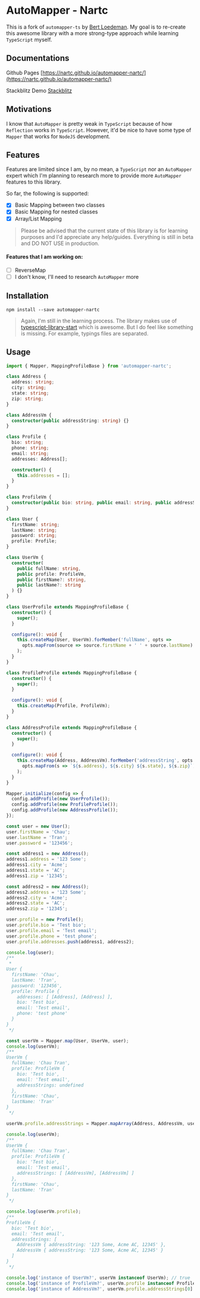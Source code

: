 # AutoMapper - Nartc

This is a fork of `automapper-ts` by [Bert Loedeman](https://github.com/loedeman). My goal is to re-create this awesome library with a more strong-type approach while learning `TypeScript` myself.

## Documentations

Github Pages
[https://nartc.github.io/automapper-nartc/](https://nartc.github.io/automapper-nartc/)

Stackblitz Demo
[Stackblitz](https://stackblitz.com/edit/typescript-automapper-nartc)

## Motivations

I know that `AutoMapper` is pretty weak in `TypeScript` because of how `Reflection` works in `TypeScript`. However, it'd be nice to have some type of `Mapper` that works for `NodeJS` development.

## Features

Features are limited since I am, by no mean, a `TypeScript` nor an `AutoMapper` expert which I'm planning to research more to provide more `AutoMapper` features to this library.

So far, the following is supported:

- [x] Basic Mapping between two classes
- [x] Basic Mapping for nested classes
- [x] Array/List Mapping

> Please be advised that the current state of this library is for learning purposes and I'd appreciate any help/guides. Everything is still in beta and DO NOT USE in production.

#### Features that I am working on:

- [ ] ReverseMap
- [ ] I don't know, I'll need to research `AutoMapper` more

## Installation

```shell
npm install --save automapper-nartc
```

> Again, I'm still in the learning process. The library makes use of [typescript-library-start](https://github.com/alexjoverm/typescript-library-starter) which is awesome. But I do feel like something is missing. For example, typings files are separated.

## Usage

```typescript
import { Mapper, MappingProfileBase } from 'automapper-nartc';

class Address {
  address: string;
  city: string;
  state: string;
  zip: string;
}

class AddressVm {
  constructor(public addressString: string) {}
}

class Profile {
  bio: string;
  phone: string;
  email: string;
  addresses: Address[];

  constructor() {
    this.addresses = [];
  }
}

class ProfileVm {
  constructor(public bio: string, public email: string, public addressStrings: AddressVm[]) {}
}

class User {
  firstName: string;
  lastName: string;
  password: string;
  profile: Profile;
}

class UserVm {
  constructor(
    public fullName: string,
    public profile: ProfileVm,
    public firstName?: string,
    public lastName?: string
  ) {}
}

class UserProfile extends MappingProfileBase {
  constructor() {
    super();
  }

  configure(): void {
    this.createMap(User, UserVm).forMember('fullName', opts =>
      opts.mapFrom(source => source.firstName + ' ' + source.lastName)
    );
  }
}

class ProfileProfile extends MappingProfileBase {
  constructor() {
    super();
  }

  configure(): void {
    this.createMap(Profile, ProfileVm);
  }
}

class AddressProfile extends MappingProfileBase {
  constructor() {
    super();
  }

  configure(): void {
    this.createMap(Address, AddressVm).forMember('addressString', opts =>
      opts.mapFrom(s => `${s.address}, ${s.city} ${s.state}, ${s.zip}`)
    );
  }
}

Mapper.initialize(config => {
  config.addProfile(new UserProfile());
  config.addProfile(new ProfileProfile());
  config.addProfile(new AddressProfile());
});

const user = new User();
user.firstName = 'Chau';
user.lastName = 'Tran';
user.password = '123456';

const address1 = new Address();
address1.address = '123 Some';
address1.city = 'Acme';
address1.state = 'AC';
address1.zip = '12345';

const address2 = new Address();
address2.address = '123 Some';
address2.city = 'Acme';
address2.state = 'AC';
address2.zip = '12345';

user.profile = new Profile();
user.profile.bio = 'Test bio';
user.profile.email = 'Test email';
user.profile.phone = 'test phone';
user.profile.addresses.push(address1, address2);

console.log(user);
/**
 * 
User {
  firstName: 'Chau',
  lastName: 'Tran',
  password: '123456',
  profile: Profile {
    addresses: [ [Address], [Address] ],
    bio: 'Test bio',
    email: 'Test email',
    phone: 'test phone'
  }
}
 */

const userVm = Mapper.map(User, UserVm, user);
console.log(userVm);
/**
UserVm {
  fullName: 'Chau Tran',
  profile: ProfileVm {
    bio: 'Test bio',
    email: 'Test email',
    addressStrings: undefined
  },
  firstName: 'Chau',
  lastName: 'Tran'
}
 */

userVm.profile.addressStrings = Mapper.mapArray(Address, AddressVm, user.profile.addresses);

console.log(userVm);
/**
UserVm {
  fullName: 'Chau Tran',
  profile: ProfileVm {
    bio: 'Test bio',
    email: 'Test email',
    addressStrings: [ [AddressVm], [AddressVm] ]
  },
  firstName: 'Chau',
  lastName: 'Tran'
}
 */

console.log(userVm.profile);
/**
ProfileVm {
  bio: 'Test bio',
  email: 'Test email',
  addressStrings: [
    AddressVm { addressString: '123 Some, Acme AC, 12345' },
    AddressVm { addressString: '123 Some, Acme AC, 12345' }
  ]
}
 */

console.log('instance of UserVm?', userVm instanceof UserVm); // true
console.log('instance of ProfileVm?', userVm.profile instanceof ProfileVm); // true
console.log('instance of AddressVm?', userVm.profile.addressStrings[0] instanceof AddressVm); // true
```
